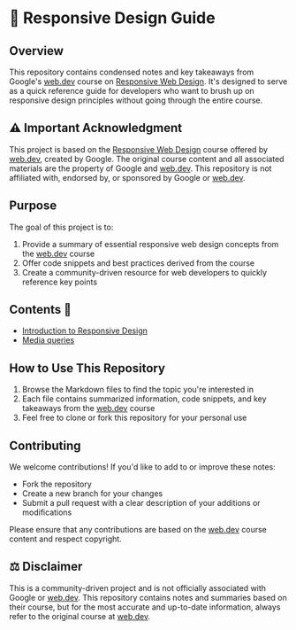 # 📱 Responsive Design Guide

## Overview

This repository contains condensed notes and key takeaways from Google's [web.dev](https://web.dev/) course on [Responsive Web Design](https://web.dev/learn/design/). It's designed to serve as a quick reference guide for developers who want to brush up on responsive design principles without going through the entire course.

## ⚠️ Important Acknowledgment

This project is based on the [Responsive Web Design](https://web.dev/learn/design/) course offered by [web.dev](https://web.dev/), created by Google. The original course content and all associated materials are the property of Google and [web.dev](https://web.dev/). This repository is not affiliated with, endorsed by, or sponsored by Google or [web.dev](https://web.dev/).

## Purpose

The goal of this project is to:

1. Provide a summary of essential responsive web design concepts from the [web.dev](https://web.dev/) course
2. Offer code snippets and best practices derived from the course
3. Create a community-driven resource for web developers to quickly reference key points

## Contents 📂

- [Introduction to Responsive Design](md/Introduction.md)
- [Media queries](md/MediaQueries.md)

## How to Use This Repository

1. Browse the Markdown files to find the topic you're interested in
2. Each file contains summarized information, code snippets, and key takeaways from the [web.dev](https://web.dev/) course
3. Feel free to clone or fork this repository for your personal use

## Contributing

We welcome contributions! If you'd like to add to or improve these notes:

- Fork the repository
- Create a new branch for your changes
- Submit a pull request with a clear description of your additions or modifications

Please ensure that any contributions are based on the [web.dev](https://web.dev/) course content and respect copyright.

## ⚖️ Disclaimer

This is a community-driven project and is not officially associated with Google or [web.dev](https://web.dev/). This repository contains notes and summaries based on their course, but for the most accurate and up-to-date information, always refer to the original course at [web.dev](https://web.dev/).
